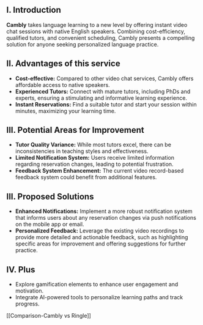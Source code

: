 ## I. Introduction

**Cambly** takes language learning to a new level by offering instant video chat sessions with native English speakers. Combining cost-efficiency, qualified tutors, and convenient scheduling, Cambly presents a compelling solution for anyone seeking personalized language practice.

## II. Advantages of this service

- **Cost-effective:** Compared to other video chat services, Cambly offers affordable access to native speakers.
- **Experienced Tutors:** Connect with mature tutors, including PhDs and experts, ensuring a stimulating and informative learning experience.
- **Instant Reservations:** Find a suitable tutor and start your session within minutes, maximizing your learning time.
## III. Potential Areas for Improvement

- **Tutor Quality Variance:** While most tutors excel, there can be inconsistencies in teaching styles and effectiveness.
- **Limited Notification System:** Users receive limited information regarding reservation changes, leading to potential frustration.
- **Feedback System Enhancement:** The current video record-based feedback system could benefit from additional features.
## III. Proposed Solutions

- **Enhanced Notifications:** Implement a more robust notification system that informs users about any reservation changes via push notifications on the mobile app or email.
- **Personalized Feedback:** Leverage the existing video recordings to provide more detailed and actionable feedback, such as highlighting specific areas for improvement and offering suggestions for further practice.
## IV. Plus

- Explore gamification elements to enhance user engagement and motivation.
- Integrate AI-powered tools to personalize learning paths and track progress.

[[Comparison-Cambly vs Ringle]]